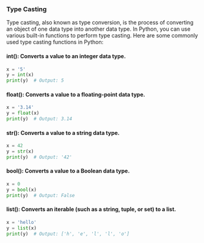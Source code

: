 ### Type Casting
Type casting, also known as type conversion, is the process of converting an object of one data type into another data type. In Python, you can use various built-in functions to perform type casting. Here are some commonly used type casting functions in Python:

#### int(): Converts a value to an integer data type.
```python
x = '5'
y = int(x)
print(y)  # Output: 5
```

#### float(): Converts a value to a floating-point data type.

```python
x = '3.14'
y = float(x)
print(y)  # Output: 3.14
```
#### str(): Converts a value to a string data type.
```python
x = 42
y = str(x)
print(y)  # Output: '42'
```
#### bool(): Converts a value to a Boolean data type.
```python
x = 0
y = bool(x)
print(y)  # Output: False
```
#### list(): Converts an iterable (such as a string, tuple, or set) to a list.
```python
x = 'hello'
y = list(x)
print(y)  # Output: ['h', 'e', 'l', 'l', 'o']
```

